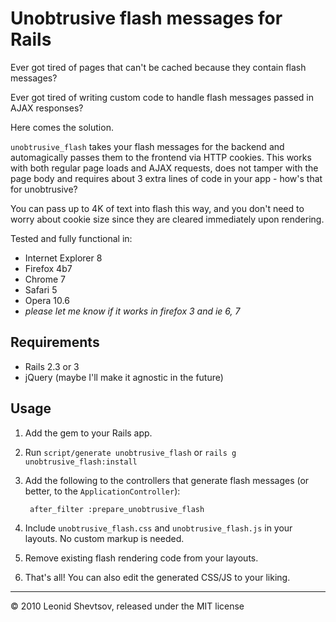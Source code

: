# Unobtrusive flash messages for Rails

Ever got tired of pages that can't be cached because they contain flash messages?

Ever got tired of writing custom code to handle flash messages passed in AJAX responses?

Here comes the solution.

`unobtrusive_flash` takes your flash messages for the backend and automagically passes them to the frontend via
HTTP cookies. This works with both regular page loads and AJAX requests, does not tamper with the page body and requires
about 3 extra lines of code in your app - how's that for unobtrusive?

You can pass up to 4K of text into flash this way, and you don't need to worry about cookie size since they are
cleared immediately upon rendering.

Tested and fully functional in: 

* Internet Explorer 8
* Firefox 4b7
* Chrome 7
* Safari 5
* Opera 10.6
* *please let me know if it works in firefox 3 and ie 6, 7*

## Requirements

* Rails 2.3 or 3
* jQuery (maybe I'll make it agnostic in the future)

## Usage

1. Add the gem to your Rails app.
2. Run `script/generate unobtrusive_flash` or `rails g unobtrusive_flash:install`
3. Add the following to the controllers that generate flash messages (or better, to the `ApplicationController`):

        after_filter :prepare_unobtrusive_flash
 
4. Include `unobtrusive_flash.css` and `unobtrusive_flash.js` in your layouts. No custom markup is needed.
5. Remove existing flash rendering code from your layouts.
6. That's all! You can also edit the generated CSS/JS to your liking.

---

&copy; 2010 Leonid Shevtsov, released under the MIT license
